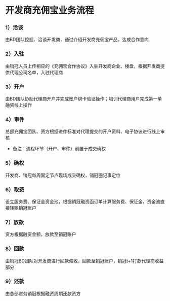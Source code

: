 # 开发商充佣宝业务流程

### 1）洽谈

由BD团队挖掘、洽谈开发商，通过介绍开发商充佣宝产品，达成合作意向

### 2）入驻

由销冠人员上传相应的《充佣宝合作协议》入驻开发商企业、楼盘，根据开发商提供代理公司名单，入驻代理商

### 3）开户

由BD团队协助代理商开户并完成账户绑卡验证操作；培训代理商用户完成第一单融资线上操作

### 4）审件

总部充佣宝团队、资方根据进件标准对代理提交的开户资料、电子协议进行线上审核

* 备注：流程环节（开户、审件）前置于成交确权

### 5）确权

开发商、销冠每周固定节点现场成交确权，销冠圈记事定位

### 6）取费

设立服务费、保证金资金池，根据销冠融资函订单计算服务费、保证金，资金池直接转账销冠账户

### 7）放款

资方根据融资金额，放款至销冠账户

### 8）回款

由销冠BD团队对开发商进行回款催收，回款至销冠账户，销冠t+1打款代理商收益部分

### 9）还款

由总部财务销冠根据融资周期还款资方

